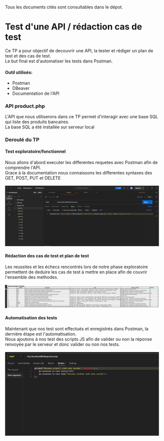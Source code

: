 Tous les documents cités sont consultables dans le dépot.

# Test d'une API / rédaction cas de test 
Ce TP a pour objectif de decouvrir une API, la tester et rédiger un plan de test et des cas de test.<br/>
Le but final est d'automatiser les tests dans Postman.
#### Outil utilisés:
  - Postman
  - DBeaver
  - Documentation de l'API

### API product.php
L'API que nous utiliserons dans ce TP permet d'interagir avec une base SQL qui liste des produits bancaires.<br/>
La base SQL a été installée sur serveur local

### Deroulé du TP
#### **Test exploratoire/fonctionnel**
Nous allons d'abord executer les differentes requetes avec Postman afin de comprendre l'API.<br/>
Grace à la documentation nous connaissons les differentes syntaxes des GET, POST, PUT et DELETE<br/>
<br/>
![](img/postman.png)

#### **Rédaction des cas de test et plan de test** 
Les reussites et les échecs rencontrés lors de notre phase exploratoire permettent de deduire les cas de test à mettre en place afin de couvrir l'ensemble des methodes.<br/> 
<br/>
![](img/casdetest.png)

#### Automatisation des tests
Maintenant que nos test sont effectués et enregistrés dans Postman, la dernière étape est l'automatisation.<br/>
Nous ajoutons à nos test des scripts JS afin de valider ou non la réponse renvoyée par le serveur et donc valider ou non nos tests.<br/>
<br/>
![](img/automatisation.png)


